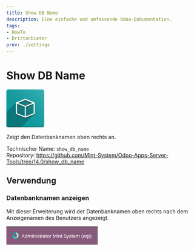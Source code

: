 ```yaml
---
title: Show DB Name
description: Eine einfache und umfassende Odoo-Dokumentation.
tags:
- HowTo
- Drittanbieter
prev: ./settings
---
```

# Show DB Name
![icon_oms_box](attachments/icon_oms_box.png)

Zeigt den Datenbanknamen oben rechts an.   

Technischer Name: `show_db_name`\
Repository: <https://github.com/Mint-System/Odoo-Apps-Server-Tools/tree/14.0/show_db_name>

## Verwendung

### Datenbanknamen anzeigen

Mit dieser Erweiterung wird der Datenbanknamen oben rechts nach dem Anzeigenamen des Benutzers angezeigt.

![](attachments/Show%20DB%20Name.png)